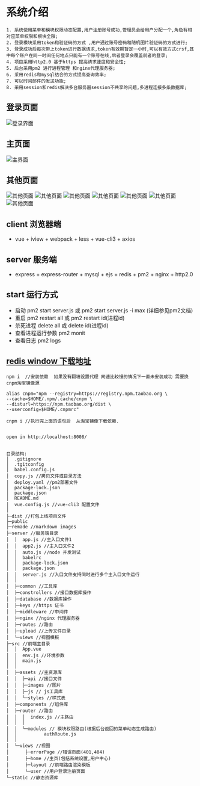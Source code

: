 # 系统介绍
    1. 系统使用菜单和模块权限动态配置,用户注册账号成功,管理员会给用户分配一个,角色有相对应菜单权限和模块全限;
    2. 登录模块采用token和验证码的方式 ,用户通过账号密码和随机图片验证码的方式进行;
    3. 登录成功后每次带上token进行数据请求,token有效期暂定一小时,可以有效方式crsf,其中每个账户在同一时间任何地点只能有一个账号在线,后者登录会覆盖前者的登录;
    4. 项目采用http2.0 基于https 提高请求速度和安全性;
    5. 后台采用pm2 进行进程管理 和nginx代理服务器;
    6. 采用redis和mysql结合的方式提高查询效率;
    7. 可以时间邮件的发送功能;
    8. 采用session和redis解决多台服务器session不共享的问题,多进程连接多条数据库;

## 登录页面

![登录界面](https://raw.githubusercontent.com/xcqweb/xcentz/master/remade/login.PNG)

## 主页面

![主界面](https://raw.githubusercontent.com/xcqweb/xcentz/master/remade/home.PNG)

## 其他页面

![其他页面](https://raw.githubusercontent.com/xcqweb/xcentz/master/remade/03.PNG)
![其他页面](https://raw.githubusercontent.com/xcqweb/xcentz/master/remade/04.PNG)
![其他页面](https://raw.githubusercontent.com/xcqweb/xcentz/master/remade/05.PNG)
![其他页面](https://raw.githubusercontent.com/xcqweb/xcentz/master/remade/06.PNG)
![其他页面](https://raw.githubusercontent.com/xcqweb/xcentz/master/remade/07.PNG)
![其他页面](https://raw.githubusercontent.com/xcqweb/xcentz/master/remade/08.PNG)
![其他页面](https://raw.githubusercontent.com/xcqweb/xcentz/master/remade/09.PNG)

## client 浏览器端

- vue + iview + webpack + less + vue-cli3 + axios

## server 服务端

- express + express-router + mysql + ejs + redis + pm2 + nginx + http2.0

## start 运行方式

- 启动 pm2 start server.js 或 pm2 start server.js -i max (详细参见pm2文档)
- 重启 pm2 restart all 或 pm2 restart id(进程id) 
- 杀死进程 delete all 或 delete id(进程id)
- 查看进程运行参数 pm2 monit
- 查看日志 pm2 logs

## [redis window 下载地址](https://links.jianshu.com/go?to=https%3A%2F%2Fgithub.com%2FMSOpenTech%2Fredis%2Freleases%2Fdownload%2Fwin-3.2.100%2FRedis-x64-3.2.100.msi)

```
npm i  //安装依赖  如果没有翻墙设置代理 网速比较慢的情况下一直未安装成功 需要换cnpm淘宝镜像源

alias cnpm="npm --registry=https://registry.npm.taobao.org \
--cache=$HOME/.npm/.cache/cnpm \
--disturl=https://npm.taobao.org/dist \
--userconfig=$HOME/.cnpmrc"

cnpm i //执行完上面的语句后  从淘宝镜像下载依赖.


open in http://localhost:8008/


目录结构:
│  .gitignore
│  .tgitconfig
│  babel.config.js
│  copy.js //拷贝文件或目录方法
│  deploy.yaml //pm2部署文件
│  package-lock.json
│  package.json
│  README.md
│  vue.config.js //vue-cli3 配置文件
│
├─dist //打包上线项目文件
├─public
├─remade //markdown images
├─server //服务端目录
│  │  app.js //主入口文件1
│  │  app2.js //主入口文件2
│  │  auto.js //node 并发测试
│  │  babelrc
│  │  package-lock.json
│  │  package.json
│  │  server.js //入口文件支持同时进行多个主入口文件运行
│  │
│  ├─common //工具库
│  ├─constrollers //接口数据库操作
│  ├─database //数据库操作
│  ├─keys //https 证书
│  ├─middleware //中间件
│  ├─nginx //nginx 代理服务器
│  ├─routes //路由
│  ├─upload //上传文件目录
│  └─views //视图模板
├─src //前端主目录
│  │  App.vue
│  │  env.js //环境参数
│  │  main.js
│  │
│  ├─assets //主资源库
│  │  ├─api //接口文件
│  │  ├─images //图片
│  │  ├─js // js工具库
│  │  └─styles //样式表
│  ├─components //组件库
│  ├─router //路由
│  │  │  index.js //主路由
│  │  │
│  │  └─modules // 模块权限路由(根据后台返回的菜单动态生成路由)
│  │          authRoute.js
│  │
│  └─views //视图
│      ├─errorPage //错误页面(401,404)
│      ├─home //主页(包括系统设置,用户中心)
│      ├─layout //前端路由渲染模板
│      └─user //用户登录注册页面
└─static //静态资源库





